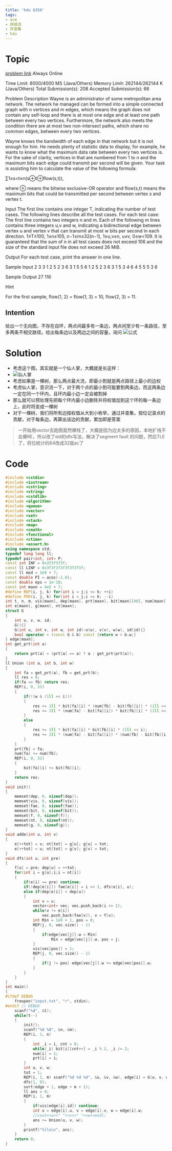```yaml
---
title: 'hdu 6350'
tags: 
- acm
- 网络流
- 并查集
- hdu
---
```



# Topic

[problem link](http://acm.hdu.edu.cn/showproblem.php?pid=6350)
Always Online

Time Limit: 8000/4000 MS (Java/Others)    Memory Limit: 262144/262144 K (Java/Others)
Total Submission(s): 208    Accepted Submission(s): 66
<!-- more -->

Problem Description
Wayne is an administrator of some metropolitan area network. The network he managed can be formed into a simple connected graph with n vertices and m edges, which means the graph does not contain any self-loop and there is at most one edge and at least one path between every two vertices. Furthermore, the network also meets the condition there are at most two non-intersect paths, which share no common edges, between every two vertices.

Wayne knows the bandwidth of each edge in that network but it is not enough for him. He needs plenty of statistic data to display, for example, he wants to know what the maximum data rate between every two vertices is. For the sake of clarity, vertices in that are numbered from 1 to n and the maximum bits each edge could transmit per second will be given. Your task is assisting him to calculate the value of the following formula:

∑1≤s<t≤n(s⊕t⊕flow(s,t)),


where ⊕ means the bitwise exclusive-OR operator and flow(s,t) means the maximum bits that could be transmitted per second between vertex s and vertex t.
 

Input
The first line contains one integer T, indicating the number of test cases.
The following lines describe all the test cases. For each test case:
The first line contains two integers n and m.
Each of the following m lines contains three integers u,v and w, indicating a bidirectional edge between vertex u and vertex v that can transmit at most w bits per second in each direction.
1≤T≤100, 1≤n≤105, n−1≤m≤32(n−1), 1≤u,v≤n, u≠v, 0≤w<109.
It is guaranteed that the sum of n in all test cases does not exceed 106 and the size of the standard input file does not exceed 26 MiB.
 

Output
For each test case, print the answer in one line.
 

Sample Input
2
3 3
1 2 5
2 3 6
3 1 5
5 6
1 2 5
2 3 6
3 1 5
3 4 6
4 5 5
5 3 6
 

Sample Output
27
116

Hint

For the first sample, flow(1, 2) = flow(1, 3) = 10, flow(2, 3) = 11.
## Intention
给出一个无向图，不存在自环，两点间最多有一条边，两点间至少有一条路径，至多两条不相交路径。给出每条边以及两边之间的容量，询问
![公式](./1533866973409.png)

# Solution
- 考虑这个图，其实就是一个仙人掌，大概就是长这样：
- ![仙人掌](./1533867608380.png)
- 考虑如果是一棵树，那么两点最大流，即最小割就是两点路径上最小的边权
- 考虑仙人掌，意识流一下，对于两个点的最小割可能要割两条边，而这两条边一定在同一个环内，且环内最小边一定会被割掉
- 那么就可以预处理先把每个环内最小边删除并将权值加到这个环的每一条边上，此时将变成一棵树
- 对于一棵树，我们将所有边按权值从大到小枚举，通过并查集，按位记录点的贡献，对于每条边，再算出该边的贡献，累加即是答案
> 一开始用vector去跑图竟然爆栈了，大概是因为边太多的原因，本地扩栈不会爆RE，所以改了std的dfs写法，解决了segment fault 的问题，然后TLE了，将位统计的64改成32就ac了

# Code
```c++
#include <cstdio>
#include <iostream>
#include <cstring>
#include <string>
#include <cstdlib>
#include <algorithm>
#include <queue>
#include <vector>
#include <set>
#include <stack>
#include <map>
#include <cmath>
#include <functional>
#include <ctime>
#include <assert.h>
using namespace std;
typedef long long ll;
typedef pair<int, int> P;
const int INF = 0x3f3f3f3f;
const ll LINF = 0x3f3f3f3f3f3f3f3f;
const ll mod = 1e9 + 7;
const double PI = acos(-1.0);
const double eps = 1e-10;
const int maxn = 4e5 + 7;
#define REP(i, j, k) for(int i = j;i <= k; ++i)
#define PER(i, j, k) for(int i = j;i >= k; --i)
int t, n, m, vis[maxn], dep[maxn], prt[maxn], bit[maxn][40], num[maxn], tot, fae[maxn], f[maxn];
int e[maxn], g[maxn], nt[maxn];
struct G
{
    int u, v, w, id;
    G(){}
    G(int u, int v, int w, int id):u(u), v(v), w(w), id(id){}
    bool operator < (const G & b) const {return w > b.w;}
} edge[maxn];
int get_prt(int a)
{
    return prt[a] = (prt[a] == a) ? a : get_prt(prt[a]);
}
ll Union (int a, int b, int w)
{
    int fa = get_prt(a), fb = get_prt(b);
    ll res = 0;
    if(fa == fb) return res;
    REP(i, 0, 31)
    {
        if(!(w & (1ll << i)))
        {
            res += 1ll * bit[fa][i] * (num[fb] - bit[fb][i]) * (1ll << i);
            res += 1ll * (num[fa] - bit[fa][i]) * bit[fb][i] * (1ll << i);
        }
        else
        {
            res += 1ll * bit[fa][i] * bit[fb][i] * (1ll << i);
            res += 1ll * (num[fa] - bit[fa][i]) * (num[fb] - bit[fb][i]) * (1ll << i);
        }
    }
    prt[fb] = fa;
    num[fa] += num[fb];
    REP(i, 0, 31)
    {
        bit[fa][i] += bit[fb][i];
    }
    return res;
}
void init()
{
    memset(dep, 0, sizeof(dep));
    memset(vis, 0, sizeof(vis));
    memset(fae, 0, sizeof(fae));
    memset(bit, 0, sizeof(bit));
    memset(f, 0, sizeof(f));
    memset(nt, 0, sizeof(nt));
    memset(g, 0, sizeof(g));
}
void adde(int u, int v)
{
    e[++tot] = v; nt[tot] = g[u]; g[u] = tot;
    e[++tot] = u; nt[tot] = g[v]; g[v] = tot;
}
void dfs(int u, int pre)
{
    f[u] = pre; dep[u] = ++tot;
    for(int i = g[u];i;i = nt[i])
    {
        if(e[i] == pre) continue;
        if(!dep[e[i]]) fae[e[i]] = i >> 1, dfs(e[i], u);
        else if(dep[e[i]] < dep[u])
        {
            int v = u;
            vector<int> vec; vec.push_back(i >> 1);
            while(v != e[i])
                vec.push_back(fae[v]), v = f[v];
            int Min = 1e9 + 1, pos = 0;
            REP(j, 0, vec.size() - 1)
            {
                if(edge[vec[j]].w < Min)
                    Min = edge[vec[j]].w, pos = j;
            }
            vis[vec[pos]] = 1;
            REP(j, 0, vec.size() - 1)
            {
                if(j != pos) edge[vec[j]].w += edge[vec[pos]].w;
            }
        }
    }
}
int main()
{
#ifdef DEBUG
    freopen("input.txt", "r", stdin);
#endif // DEBUG
    scanf("%d", &t);
    while(t--)
    {
        init();
        scanf("%d %d", &n, &m);
        REP(i, 1, n)
        {
            int _i = i, cnt = 0;
            while(_i) bit[i][cnt++] = _i % 2, _i /= 2;
            num[i] = 1;
            prt[i] = i;
        }
        int u, v, w;
        tot = 1;
        REP(i, 1, m) scanf("%d %d %d", &u, &v, &w), edge[i] = G(u, v, w, i), adde(u, v);
        dfs(1, 0);
        sort(edge + 1, edge + m + 1);
        ll ans = 0;
        REP(i, 1, m)
        {
            if(vis[edge[i].id]) continue;
            int u = edge[i].u, v = edge[i].v, w = edge[i].w;
            //cout<<u<<" "<<v<<" "<<w<<endl;
            ans += Union(u, v, w);
        }
        printf("%llu\n", ans);
    }
    return 0;
}

```